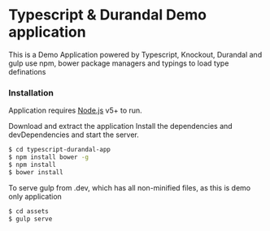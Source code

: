 # Typescript & Durandal Demo application

This is a Demo Application powered by Typescript, Knockout, Durandal and gulp
use npm, bower package managers and typings to load type definations

### Installation
Application requires [Node.js](https://nodejs.org/) v5+ to run.

Download and extract the application 
Install the dependencies and devDependencies and start the server.
```sh
$ cd typescript-durandal-app
$ npm install bower -g
$ npm install 
$ bower install
```
To serve gulp from .dev, which has all non-minified files, as this is demo only application
``` sh
$ cd assets
$ gulp serve
```